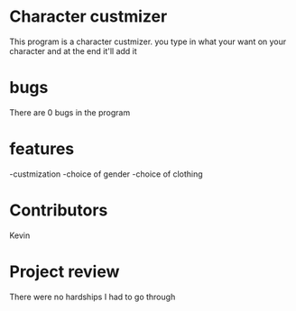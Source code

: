 # Character custmizer
This program is a character custmizer. you type in what your want on your character and at the end it'll add it

# bugs
There are 0 bugs in the program

# features
-custmization
-choice of gender
-choice of clothing

# Contributors
Kevin


# Project review

There were no hardships I had to go through 


